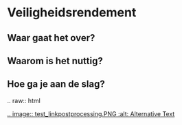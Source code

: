 Veiligheidsrendement
============================================


Waar gaat het over?
-------------------------------------------

Waarom is het nuttig?
-------------------------------------------

Hoe ga je aan de slag?
-------------------------------------------


.. raw:: html

   <a href="Preprocessing">
      .. image:: test_linkpostprocessing.PNG
         :alt: Alternative Text
   </a>




